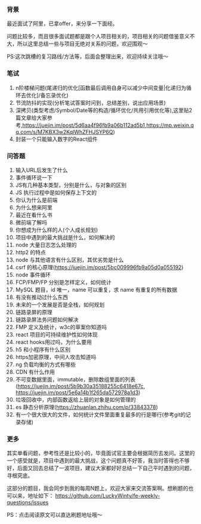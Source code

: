 ### 背景
最近面试了阿里，已拿offer，来分享一下面经。

问题比较多，而且很多面试题都是跟个人项目相关的，项目相关的问题借鉴意义不大，所以这里总结一些与项目无绝对关系的问题，欢迎围观～

PS:这次跳槽的复习路线/方法等，后面会整理出来，欢迎持续关注哦～

### 笔试
1. n阶楼梯问题(尾递归的优化[函数最后调用自身可以减少中间变量|化递归为循环去优化]/备忘录优化)
2. 节流防抖的实现(分析笔试答案时问到，总结差别，说出应用场景)
3. 深拷贝(类型考虑/Symbol/Date等的构造/循环优化/共用引用优化等),这里贴2篇文章给大家参考,https://juejin.im/post/5d6aa4f96fb9a06b112ad5b1,https://mp.weixin.qq.com/s/M7KBX3w2KqlWhZFHJSYP6Q)
4. 封装一个只能输入数字的React组件

### 问答题
1. 输入URL后发生了什么
2. 事件循环说一下
3. JS有几种基本类型，分别是什么，与对象的区别
4. JS 执行过程中是如何保存上下文的
5. 你认为什么是前端
6. 为什么想来阿里
7. 最近在看什么书
8. 微前端了解吗
9. 你想成为什么样的人(个人成长规划)
10. 项目中遇到的最大挑战是什么，如何解决的
11. node 大量日志怎么处理的
12. http2 的特点
13. node 与其他语言有什么区别，其优劣势是什么
14. csrf 的核心原理(https://juejin.im/post/5bc009996fb9a05d0a055192)
15. node 事件循环
16. FCP/FMP/FP 分别是怎样定义，如何统计
17. MySQL 题目，id 唯一，name 可以重复，求 name 有重复的所有数据
18. 有没有推动过什么东西
19. 未来的一个发展是否是全栈，如何规划
20. 链路录屏的原理
21. 链路录屏法务问题如何解决
22. FMP 定义及统计，w3c的草案你知道吗
23. react 项目的可持续维护性如何体现
24. react hooks用过吗，为什么要用
25. h5 和小程序有什么区别
26. https加密原理，中间人攻击知道吗
27. ng 负载均衡的方式有哪些
28. CDN 有什么作用
29. 不可变数据里面，immutable，删除数组里面的列表(https://juejin.im/post/5b9b30a35188255c6418e67c,
https://juejin.im/post/5e6a14b1f265da572978a1d3)
30. 垃圾回收中，内部函数返给上层的对象是如何管理的
31. es 静态分析原理(https://zhuanlan.zhihu.com/p/33843378)
32. 有一个很大很大的文件，如何统计文件里面重复最多的行是哪行(参考git的记录存储)

### 更多
其实单看问题，参考性还是比较小的，毕竟面试官主要会根据简历去发问。这里的一个感受就是，项目中遇到的最大挑战，这个问题真不好答，我当时答得也不够好，后面又回去总结了一波项目，建议大家都好好总结一下自己平时遇到的问题，寻根究底。

这部分的题目，我会同步到我的每周N题上，欢迎大家来交流答案啊。想刷题的也可以来，地址如下：
https://github.com/LuckyWinty/fe-weekly-questions/issues

PS：点击阅读原文可以直达刷题地址哦～